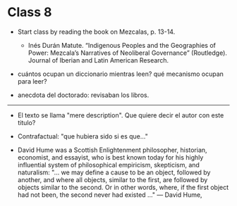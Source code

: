 # Class 8

- Start class by reading the book on Mezcalas, p. 13-14.

    * Inés Durán Matute. “Indigenous Peoples and the Geographies of Power: Mezcala’s Narratives of Neoliberal Governance” (Routledge). Journal of Iberian and Latin American Research.

- cuántos ocupan un diccionario mientras leen? qué mecanismo ocupan para leer?

- anecdota del doctorado: revisaban los libros.

---

- El texto se llama "mere description". Que quiere decir el autor con este titulo?

- Contrafactual: "que hubiera sido si es que..."


- David Hume was a Scottish Enlightenment philosopher, historian, economist, and essayist, who is best known today for his highly influential system of philosophical empiricism, skepticism, and naturalism: "… we may define a cause to be an object, followed by another, and where all objects, similar to the first, are followed by objects similar to the second. Or in other words, where, if the first object had not been, the second never had existed …" — David Hume,